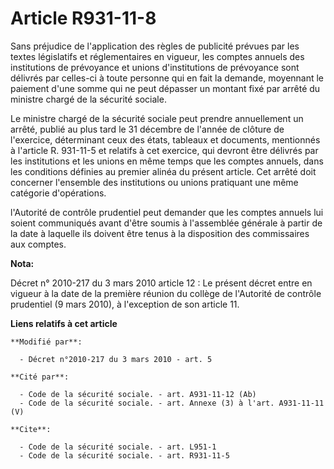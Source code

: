# Article R931-11-8

Sans préjudice de l'application des règles de publicité prévues par les textes législatifs et réglementaires en vigueur, les
comptes annuels des institutions de prévoyance et unions d'institutions de prévoyance sont délivrés par celles-ci à toute
personne qui en fait la demande, moyennant le paiement d'une somme qui ne peut dépasser un montant fixé par arrêté du
ministre chargé de la sécurité sociale. 

Le ministre chargé de la sécurité sociale peut prendre annuellement un arrêté, publié au plus tard le 31 décembre de l'année
de clôture de l'exercice, déterminant ceux des états, tableaux et documents, mentionnés à l'article R. 931-11-5 et relatifs à
cet exercice, qui devront être délivrés par les institutions et les unions en même temps que les comptes annuels, dans les
conditions définies au premier alinéa du présent article. Cet arrêté doit concerner l'ensemble des institutions ou unions
pratiquant une même catégorie d'opérations.

l'Autorité de contrôle prudentiel peut demander que les comptes annuels lui soient communiqués avant d'être soumis à
l'assemblée générale à partir de la date à laquelle ils doivent être tenus à la disposition des commissaires aux comptes.

**Nota:**

Décret n° 2010-217 du 3 mars 2010 article 12 : Le présent décret entre en vigueur à la date de la première réunion du collège
de l'Autorité de contrôle prudentiel (9 mars 2010), à l'exception de son article 11.

**Liens relatifs à cet article**

	**Modifié par**:

	  - Décret n°2010-217 du 3 mars 2010 - art. 5

	**Cité par**:

	  - Code de la sécurité sociale. - art. A931-11-12 (Ab)
	  - Code de la sécurité sociale. - art. Annexe (3) à l'art. A931-11-11 (V)

	**Cite**:

	  - Code de la sécurité sociale. - art. L951-1
	  - Code de la sécurité sociale. - art. R931-11-5
